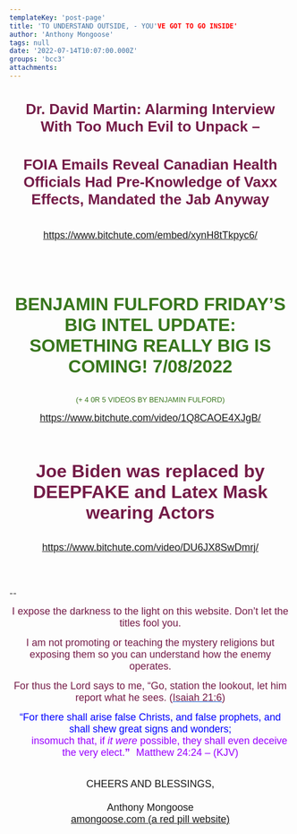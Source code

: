 ```yaml
---
templateKey: 'post-page'
title: 'TO UNDERSTAND OUTSIDE, - YOU'VE GOT TO GO INSIDE'
author: 'Anthony Mongoose'
tags: null
date: '2022-07-14T10:07:00.000Z'
groups: 'bcc3'
attachments:
---
```

<html><head></head><body><div dir="ltr"><div class="gmail_default" style="font-family:tahoma,sans-serif;font-size:small;text-align:center">
<h1><span style="color:rgb(116,27,71)">Dr. David 
Martin: Alarming Interview With Too Much Evil to Unpack – <br></span></h1><h1><span style="color:rgb(116,27,71)">FOIA Emails 
Reveal Canadian Health Officials Had Pre-Knowledge of Vaxx Effects, 
Mandated the Jab Anyway </span><br></h1><div><font size="4"><br></font></div><div>
<font size="4"><a href="https://www.bitchute.com/embed/xynH8tTkpyc6/" target="_blank">https://www.bitchute.com/embed/xynH8tTkpyc6/</a>

</font></div><div><br></div><div><br><div><br></div><div>
<h1><span style="color:rgb(56,118,29)"><font size="6">BENJAMIN FULFORD FRIDAY’S BIG INTEL UPDATE: SOMETHING REALLY BIG IS COMING! 7/08/2022</font></span></h1><div><br></div><div><span style="color:rgb(56,118,29)">(+ 4 0R 5 VIDEOS BY BENJAMIN FULFORD)</span><br></div>

</div><div><br></div><font size="4"><a href="https://www.bitchute.com/video/1Q8CAOE4XJgB/" target="_blank">https://www.bitchute.com/video/1Q8CAOE4XJgB/</a></font><div><br></div><div><br></div><div>
<div id="m_-6087286489274767830m_-7739686333956313554m_-3143703369341981m_-8425205953058201308m_-40520295348356058gmail-page-bar">
<div>
<h1 id="m_-6087286489274767830m_-7739686333956313554m_-3143703369341981m_-8425205953058201308m_-40520295348356058gmail-video-title"><span style="color:rgb(116,27,71)"><font size="6">Joe Biden was replaced by DEEPFAKE and Latex Mask wearing Actors</font></span></h1>
</div>
</div>

</div><div><br></div><div><font size="4"><a href="https://www.bitchute.com/video/DU6JX8SwDmrj/" target="_blank">https://www.bitchute.com/video/DU6JX8SwDmrj/</a></font></div><br><div><br></div>


</div><div><br><font size="4"></font></div>

</div><br>-- <br><div dir="ltr" data-smartmail="gmail_signature"><div dir="ltr"><div><p style="font-family:tahoma,sans-serif;text-align:center;color:rgb(136,136,136)"><span style="color:rgb(116,27,71)"><font size="4" face="tahoma, sans-serif">I expose the darkness to the light on this website. Don’t let the titles fool you.</font></span></p><p style="font-family:tahoma,sans-serif;text-align:center;color:rgb(136,136,136)"><span style="color:rgb(116,27,71)"><font size="4" face="tahoma, sans-serif">I am not promoting or teaching the mystery religions but exposing them so you can understand how the enemy operates.</font></span></p><p style="color:rgb(34,34,34);font-family:tahoma,sans-serif;text-align:center"><font size="4" face="tahoma, sans-serif"><font color="#741b47">For thus the Lord says to me, “Go, station the lookout, let him report what he sees. (</font><a href="https://www.kingjamesbibleonline.org/Isaiah-21-6/" style="color:rgb(17,85,204)" target="_blank"><font color="#741b47">Isaiah 21:6</font></a><font color="#741b47">)</font></font></p><p style="color:rgb(136,136,136)"><span style="font-family:tahoma,sans-serif;text-align:center"><span style="color:rgb(116,27,71)"></span></span></p><p style="color:rgb(34,34,34);font-family:tahoma,sans-serif;text-align:center"><font size="4" face="tahoma, sans-serif"><font color="#741b47"><font size="4" face="tahoma, sans-serif"><font color="#888888"><font size="4" face="tahoma, sans-serif"><font color="#741b47"><font color="#888888"><span style="color:rgb(0,0,255)"><font size="6"><font size="4">“For there shall arise false Christs, and false prophets, and shall shew great signs and wonders;<span></span></font><b><span style="font-size:small"><font size="4"></font><br>&nbsp; &nbsp; &nbsp; &nbsp;&nbsp;&nbsp;<font size="4" face="tahoma, sans-serif"><font color="#888888"><font size="4" face="tahoma, sans-serif"><font color="#741b47"><font color="#888888"><span style="color:rgb(0,0,255)"><font size="6"><b><font size="4"><span style="color:rgb(153,0,255)"><span style="font-weight:normal">insomuch that,</span></span><span></span><span><span style="font-weight:normal">&nbsp;</span></span><span style="color:rgb(153,0,255)"><span></span><span><span style="font-weight:normal"></span></span><span style="font-weight:normal">if&nbsp;</span><i><span style="font-weight:normal">it were</span></i><span style="font-weight:normal">&nbsp;possible</span></span><span><span style="color:rgb(153,0,255)"><span style="font-weight:normal">,</span></span></span><span style="color:rgb(153,0,255)"><span><span style="font-weight:normal">&nbsp;</span></span><span style="font-weight:normal">they shall&nbsp;</span><span><span style="font-weight:normal">even&nbsp;</span></span><span style="font-weight:normal">deceive the very elect.</span></span></font></b><font size="4"><span style="color:rgb(153,0,255)">”</span></font><span style="font-size:small">&nbsp;&nbsp;<span style="color:rgb(153,0,255)">&nbsp;</span></span></font><span style="font-weight:normal"><span style="color:rgb(153,0,255)"><font size="4">Matthew 24:24 – (</font><font size="4"><span style="font-size:small"></span>KJV)</font></span></span></span></font></font></font></font></font></span></b></font></span></font></font></font></font></font></font></font></p></div><div style="text-align:center"><font size="4" face="tahoma, sans-serif"><br></font></div><div style="text-align:center"><font size="4" face="tahoma, sans-serif">CHEERS AND BLESSINGS,</font></div><div style="text-align:center"><font size="4" face="tahoma,sans-serif"><br></font></div><div style="text-align:center"><font size="4" face="tahoma,sans-serif">Anthony Mongoose</font></div><div style="text-align:center"><font face="tahoma,sans-serif"><a href="https://amongoose.com" target="_blank"><font size="4">amongoose.com (a red pill website)</font></a><br></font></div></div></div></div>
</body></html>